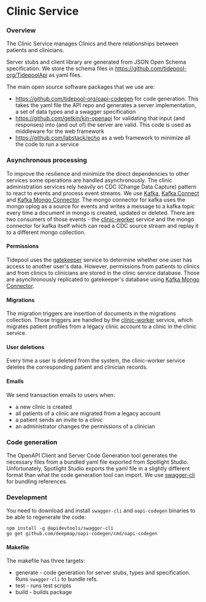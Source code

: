 # Clinic Service
### Overview

The Clinic Service manages Clinics and there relationships between patients and clinicians.

Server stubs and client library are generated from JSON Open Schema specification. We store the schema files in https://github.com/tidepool-org/TidepoolApi
as yaml files.

The main open source software packages that we use are:

* https://github.com/tidepool-org/oapi-codegen for code generation.  This takes the yaml file 
the API repo and generates a server implementation, a set of data types and a swagger 
specification
* https://github.com/getkin/kin-openapi for validating that input (and responses) into 
(and out of) the server are valid.  This code is used as middleware for the web framework
* https://github.com/labstack/echo as a web framework to minimize all the code to run a
service

### Asynchronous processing

To improve the resilience and minimize the direct dependencies to other services some operations
are handled asynchronously. The clinic administration services rely heavily on CDC (Change Data Capture) 
pattern to react to events and process event streams. We use [Kafka](https://kafka.apache.org/), 
[Kafka Connect](https://docs.confluent.io/3.0.1/connect/intro.html) and 
[Kafka Mongo Connector](https://docs.mongodb.com/kafka-connector/current/). The mongo connector for kafka
uses the mongo oplog as a source for events and writes a message to a kafka topic every time a document
in mongo is created, updated or deleted. There are two consumers of those events - 
the [clinic-worker](https://github.com/tidepool-org/clinic-worker) service and the mongo connector for kafka itself
which can read a CDC source stream and replay it to a different mongo collection. 

#### Permissions

Tidepool uses the [gatekeeper](https://github.com/tidepool-org/gatekeeper) service to determine 
whether one user has access to another user's data. However, permissions from patients to clinics 
and from clinics to clinicians are stored in the clinic service database. Those are asynchronously
replicated to gatekeeper's database using 
[Kafka Mongo Connector](https://docs.mongodb.com/kafka-connector/current/).

#### Migrations

The migration triggers are insertion of documents in the migrations collection.
Those triggers are handled by the [clinic-worker](https://github.com/tidepool-org/clinic-worker) service, 
which migrates patient profiles from a legacy clinic account to a clinic in the clinic service.

#### User deletions

Every time a user is deleted from the system, the clinic-worker service deletes the corresponding patient
and clinician records.

#### Emails

We send transaction emails to users when:
- a new clinic is created
- all patients of a clinic are migrated from a legacy account
- a patient sends an invite to a clinic
- an administrator changes the permissions of a clinician

### Code generation

The OpenAPI Client and Server Code Generation tool generates the necessary files from
a bundled yaml file exported from Spotlight Studio. Unfortunately, Spotlight Studio 
exports the yaml file in a slightly different format than what the code generation tool
can import. We use [swagger-cli](https://github.com/APIDevTools/swagger-cli) for bundling
references.

### Development

You need to download and install `swagger-cli` and `oapi-codegen` binaries to be able to regenerate the code:
```
npm install -g @apidevtools/swagger-cli
go get github.com/deepmap/oapi-codegen/cmd/oapi-codegen
```

#### Makefile

The makefile has three targets:
* generate - code generation for server stubs, types and specification. Runs `swagger-cli` to bundle
refs. 
* test - runs test scripts
* build - builds package
